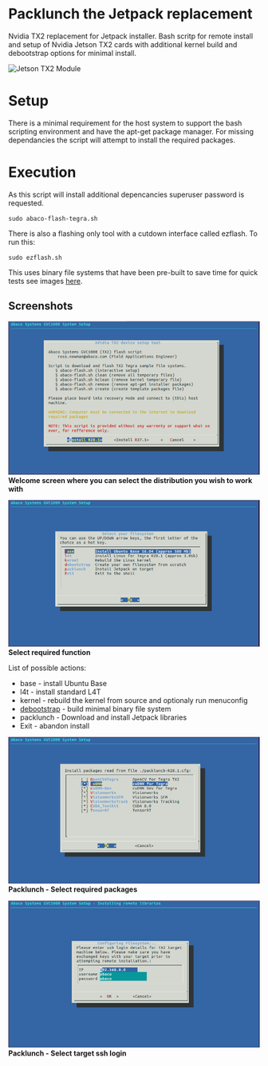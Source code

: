 # Packlunch the Jetpack replacement
Nvidia TX2 replacement for Jetpack installer. Bash scritp for remote install and setup of Nvidia Jetson TX2 cards with additional kernel build and debootstrap options for minimal install.

![Jetson TX2 Module](https://developer.nvidia.com/sites/default/files/akamai/embedded/images/jetsontx2/JetsonTX2Module_300px_v3.png)
# Setup
There is a minimal requirement for the host system to support the bash scripting environment and have the apt-get package manager. For missing dependancies the script will attempt to install the required packages.

# Execution
As this script will install additional depencancies superuser password is requested.
```
sudo abaco-flash-tegra.sh
```
There is also a flashing only tool with a cutdown interface called ezflash. To run this:
```
sudo ezflash.sh
```
This uses binary file systems that have been pre-built to save time for quick tests see images [here](https://github.com/Abaco-Systems/jetson-tx2-sample-filesystems). 

## Screenshots
![Welcome Screen](/images/packlunch-shot01.png)
**Welcome screen where you can select the distribution you wish to work with**

![Select install type](/images/packlunch-shot02.png)
**Select required function**

List of possible actions:
* base - install Ubuntu Base
* l4t - install standard L4T
* kernel - rebuild the kernel from source and optionaly run menuconfig
* [debootstrap](https://wiki.debian.org/Debootstrap) - build minimal binary file system
* packlunch - Download and install Jetpack libraries
* Exit - abandon install

![Packlunch selection screen](/images/packlunch-shot03.png)
**Packlunch - Select required packages**

![Packlunch login screen](/images/packlunch-shot04.png)
**Packlunch - Select target ssh login**


